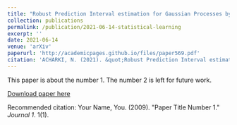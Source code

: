 ```yaml
---
title: "Robust Prediction Interval estimation for Gaussian Processes by Cross-Validation method"
collection: publications
permalink: /publication/2021-06-14-statistical-learning
excerpt: ''
date: 2021-06-14
venue: 'arXiv'
paperurl: 'http://academicpages.github.io/files/paper569.pdf'
citation: 'ACHARKI, N. (2021). &quot;Robust Prediction Interval estimation for Gaussian Processes by Cross-Validation method.&quot; <i>Journal 1</i>. 1(1).'
---
```

This paper is about the number 1. The number 2 is left for future work.

[Download paper here](http://academicpages.github.io/files/paper569.pdf)

Recommended citation: Your Name, You. (2009). "Paper Title Number 1." <i>Journal 1</i>. 1(1).